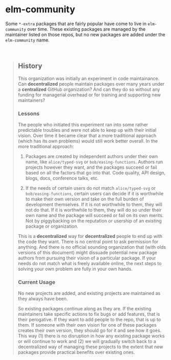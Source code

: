 # elm-community

Some `*-extra` packages that are fairly popular have come to live in `elm-community` over time. These existing packages are managed by the maintainer listed on those repos, but no new packages are added under the `elm-community` name.

<br>

> ## History
> 
> This organization was initially an experiment in code maintainance. Can **decentralized** people maintain packages over many years under a **centralized** GitHub organization? And can they do so without any funding for managerial overhead or for training and supporting new maintainers?
> 
> ### Lessons
> 
> The people who initiated this experiment ran into some rather predictable troubles and were not able to keep up with their initial vision. Over time it became clear that a more traditional approach (which has its own problems) would still work better overall. In the more traditional approach:
> 
> 1. Packages are created by independent authors under their own name, like `alice/typed-svg` or `bob/easing-functions`. Authors run projects however they want, and the packages succeed or fail based on all the factors that go into that. Code quality, API design, blogs, docs, conference talks, etc.
> 
> 2. If the needs of certain users do not match `alice/typed-svg` or `bob/easing-functions`, certain users can decide if it is worthwhile to make their own version and take on the full burden of development themselves. If it is not worthwhile to them, they will not do that. If it is worthwhile to them, they will do so under their own name and the package will succeed or fail on its own merits. Not by piggybacking on the reputation or usership of an existing package or organization.
> 
> This is a **decentralized** way for **decentralized** people to end up with the code they want. There is no central point to ask permission for anything. And there is no official sounding organization that (with olds versions of this document) might dissuade potential new package authors from pursuing their vision of a particular package. If your needs do not match what is freely available online, the next steps to solving your own problem are fully in your own hands.
> 
> 
> ### Current Usage
> 
> No new projects are added, and existing projects are maintained as they always have been.
> 
> So existing packages continue along as they are. If the existing maintainers take specific actions to fix bugs or add features, that is their perogative. If they want to add people to the repo, that is up to them. If someone with their own vision for one of these packages creates their own version, they should go for it and see how it goes. This way (1) there is no disruption in how any existing package works or will continue to work and (2) we will gradually switch back to a decentralized way of managing these projects to the extent that new packages provide practical benefits over existing ones.
